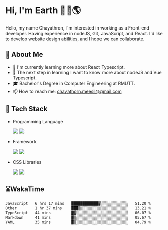 # Hi, I'm Earth 👋🏽🌎
Hello, my name Chayathron, I'm interested in
working as a Front-end developer.
Having experience in nodeJS, Git, JavaScript,
and React. I'd like to develop website design
abilities, and I hope we can collaborate.


## 🎃 About Me

- 🌱 I'm currently learning more about React Typescript.
- 🦘 The next step in learning I want to know more about nodeJS and Vue Typescript.
- 🎓 Bachelor's Degree in Computer Engineering at RMUTT.
- 📫 How to reach me: chayathorn.meesil@gmail.com

## 💾 Tech Stack
- Programming Language
  <p>

    <img src="https://img.shields.io/badge/JavaScript-3B4248?style=for-the-badge&logo=JavaScript" />
    <img src="https://img.shields.io/badge/typescript-3C5E95?style=for-the-badge&logo=typescript&logoColor=white" />

  </p>
- Framework
  <p>

    <img src="https://img.shields.io/badge/React-3B4248?style=for-the-badge&logo=react" />
    <img src="https://img.shields.io/badge/Vue-3B4248?style=for-the-badge&logo=Vue.js&logoColor=#4FC08D" />
    
  </p>
- CSS Libraries
  <p>
  
    <img src="https://img.shields.io/badge/tailwindcss-3B4248?style=for-the-badge&logo=tailwindcss" />
    <img src="https://img.shields.io/badge/styledComponents-7a8085?style=for-the-badge&logo=styled-components" />

  </p>

## ⌛WakaTime
<!--START_SECTION:waka-->

```txt
JavaScript   6 hrs 17 mins   ████████████▓░░░░░░░░░░░░   51.20 %
Other        1 hr 37 mins    ███▒░░░░░░░░░░░░░░░░░░░░░   13.21 %
TypeScript   44 mins         █▓░░░░░░░░░░░░░░░░░░░░░░░   06.07 %
Markdown     41 mins         █▒░░░░░░░░░░░░░░░░░░░░░░░   05.67 %
YAML         35 mins         █▒░░░░░░░░░░░░░░░░░░░░░░░   04.79 %
```

<!--END_SECTION:waka-->

